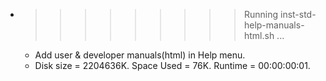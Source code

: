 * >>>>>>>>> Running inst-std-help-manuals-html.sh ...
  * Add user & developer manuals(html) in Help menu.
  * Disk size = 2204636K. Space Used = 76K. Runtime = 00:00:00:01.
